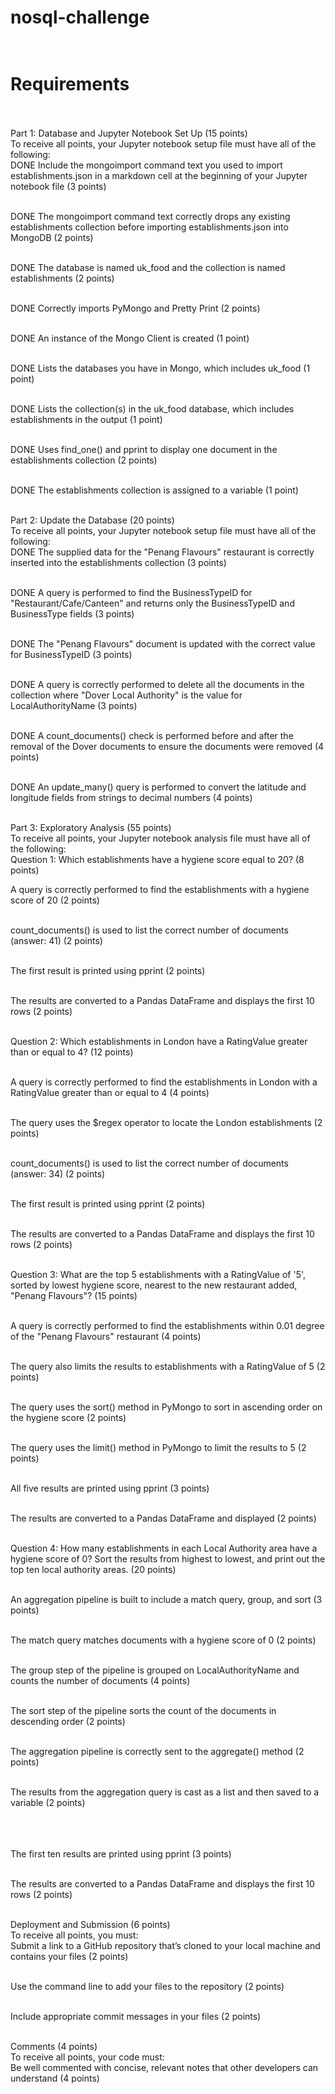 # nosql-challenge<br><br>
# Requirements<br><br>
Part 1: Database and Jupyter Notebook Set Up (15 points)<br>
To receive all points, your Jupyter notebook setup file must have all of the following:<br>
DONE  Include the mongoimport command text you used to import establishments.json in a markdown cell at the beginning of your Jupyter notebook file (3 points)<br><br>

DONE  The mongoimport command text correctly drops any existing establishments collection before importing establishments.json into MongoDB (2 points)<br><br>

DONE  The database is named uk_food and the collection is named establishments (2 points)<br><br>

DONE  Correctly imports PyMongo and Pretty Print (2 points)<br><br>

DONE  An instance of the Mongo Client is created (1 point)<br><br>

DONE  Lists the databases you have in Mongo, which includes uk_food (1 point)<br><br>

DONE  Lists the collection(s) in the uk_food database, which includes establishments in the output (1 point)<br><br>

DONE  Uses find_one() and pprint to display one document in the establishments collection (2 points)<br><br>

DONE  The establishments collection is assigned to a variable (1 point)<br><br>

Part 2: Update the Database (20 points)<br>
To receive all points, your Jupyter notebook setup file must have all of the following:<br>
DONE  The supplied data for the "Penang Flavours" restaurant is correctly inserted into the establishments collection (3 points)<br><br>

DONE  A query is performed to find the BusinessTypeID for "Restaurant/Cafe/Canteen" and returns only the BusinessTypeID and BusinessType fields (3 points)<br><br>

DONE  The "Penang Flavours" document is updated with the correct value for BusinessTypeID (3 points)<br><br>

DONE  A query is correctly performed to delete all the documents in the collection where "Dover Local Authority" is the value for LocalAuthorityName (3 points)<br><br>

DONE  A count_documents() check is performed before and after the removal of the Dover documents to ensure the documents were removed (4 points)<br><br>

DONE  An update_many() query is performed to convert the latitude and longitude fields from strings to decimal numbers (4 points)<br><br>

Part 3: Exploratory Analysis (55 points)<br>
To receive all points, your Jupyter notebook analysis file must have all of the following:<br>
Question 1: Which establishments have a hygiene score equal to 20? (8 points)<br>

A query is correctly performed to find the establishments with a hygiene score of 20 (2 points)<br><br>

count_documents() is used to list the correct number of documents (answer: 41) (2 points)<br><br>

The first result is printed using pprint (2 points)<br><br>

The results are converted to a Pandas DataFrame and displays the first 10 rows (2 points)<br><br>

Question 2: Which establishments in London have a RatingValue greater than or equal to 4? (12 points)<br><br>

A query is correctly performed to find the establishments in London with a RatingValue greater than or equal to 4 (4 points)<br><br>

The query uses the $regex operator to locate the London establishments (2 points)<br><br>

count_documents() is used to list the correct number of documents (answer: 34) (2 points)<br><br>

The first result is printed using pprint (2 points)<br><br>

The results are converted to a Pandas DataFrame and displays the first 10 rows (2 points)<br><br>

Question 3: What are the top 5 establishments with a RatingValue of '5', sorted by lowest hygiene score, nearest to the new restaurant added, "Penang Flavours"? (15 points)<br><br>

A query is correctly performed to find the establishments within 0.01 degree of the "Penang Flavours" restaurant (4 points)<br><br>

The query also limits the results to establishments with a RatingValue of 5 (2 points)<br><br>

The query uses the sort() method in PyMongo to sort in ascending order on the hygiene score (2 points)<br><br>

The query uses the limit() method in PyMongo to limit the results to 5 (2 points)<br><br>

All five results are printed using pprint (3 points)<br><br>

The results are converted to a Pandas DataFrame and displayed (2 points)<br><br>

Question 4: How many establishments in each Local Authority area have a hygiene score of 0? Sort the results from highest to lowest, and print out the top ten local authority areas. (20 points)<br><br>

An aggregation pipeline is built to include a match query, group, and sort (3 points)<br><br>

The match query matches documents with a hygiene score of 0 (2 points)<br><br>

The group step of the pipeline is grouped on LocalAuthorityName and counts the number of documents (4 points)<br><br>

The sort step of the pipeline sorts the count of the documents in descending order (2 points)<br><br>

The aggregation pipeline is correctly sent to the aggregate() method (2 points)<br><br>

The results from the aggregation query is cast as a list and then saved to a variable (2 points)<br><br><br><br>

The first ten results are printed using pprint (3 points)<br><br>

The results are converted to a Pandas DataFrame and displays the first 10 rows (2 points)<br><br>

Deployment and Submission (6 points)<br>
To receive all points, you must:<br>
Submit a link to a GitHub repository that’s cloned to your local machine and contains your files (2 points)<br><br>

Use the command line to add your files to the repository (2 points)<br><br>

Include appropriate commit messages in your files (2 points)<br><br>

Comments (4 points)<br>
To receive all points, your code must:<br>
Be well commented with concise, relevant notes that other developers can understand (4 points)
